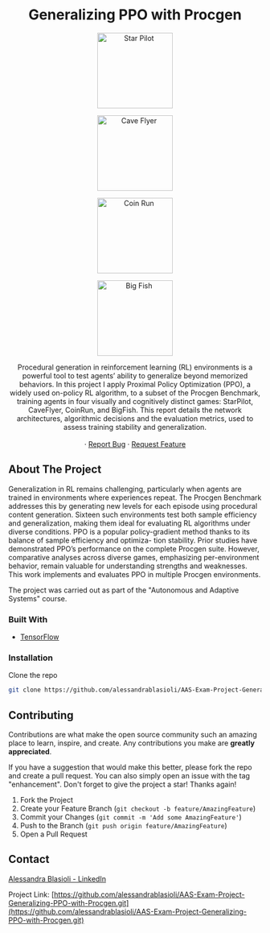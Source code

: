 <!-- PROJECT LOGO -->


<h1 align="center">Generalizing PPO with Procgen</h1>

<div align="center">
 <figure>
    <img src="https://raw.githubusercontent.com/openai/procgen/master/screenshots/starpilot.png" alt="Star Pilot" width="150"/>
  </figure>


  <figure>
    <img src="https://raw.githubusercontent.com/openai/procgen/master/screenshots/caveflyer.png" alt="Cave Flyer" width="150"/>
  </figure>

  <figure>
    <img src="https://raw.githubusercontent.com/openai/procgen/master/screenshots/coinrun.png" alt="Coin Run" width="150"/>
  </figure>
  
 <figure>
    <img src="https://raw.githubusercontent.com/openai/procgen/master/screenshots/bigfish.png" alt="Big Fish" width="150"/>
  </figure>
</div>

<p align="center">
Procedural generation in reinforcement learning (RL) environments is a powerful
tool to test agents’ ability to generalize beyond memorized behaviors. In this
project I apply Proximal Policy Optimization (PPO), a widely used on-policy RL
algorithm, to a subset of the Procgen Benchmark, training agents in four visually
and cognitively distinct games: StarPilot, CaveFlyer, CoinRun, and BigFish. This
report details the network architectures, algorithmic decisions and the evaluation
metrics, used to assess training stability and generalization.
    <br />
    <br />
    ·
    <a href="https://github.com/alessandrablasioli/AAS-Exam-Project-Generalizing-PPO-with-Procgen/issues">Report Bug</a>
    ·
    <a href="https://github.com/alessandrablasioli/AAS-Exam-Project-Generalizing-PPO-with-Procgen/issues">Request Feature</a>
  </p>
</div>


<!-- ABOUT THE PROJECT -->
## About The Project
Generalization in RL remains challenging, particularly when agents are trained in environments where
experiences repeat. The Procgen Benchmark addresses this by generating new levels for each
episode using procedural content generation. Sixteen such environments test both sample efficiency
and generalization, making them ideal for evaluating RL algorithms under diverse conditions.
PPO is a popular policy-gradient method thanks to its balance of sample efficiency and optimiza-
tion stability. Prior studies have demonstrated PPO’s performance on the complete Procgen suite.
However, comparative analyses across diverse games, emphasizing per-environment behavior, remain
valuable for understanding strengths and weaknesses.
This work implements and evaluates PPO in multiple Procgen environments.

The project was carried out as part of the "Autonomous and Adaptive Systems" course.


### Built With

* [TensorFlow][React-url]


### Installation
 
 Clone the repo
   ```sh
   git clone https://github.com/alessandrablasioli/AAS-Exam-Project-Generalizing-PPO-with-Procgen.git
   ```

<!-- CONTRIBUTING -->
## Contributing

Contributions are what make the open source community such an amazing place to learn, inspire, and create. Any contributions you make are **greatly appreciated**.

If you have a suggestion that would make this better, please fork the repo and create a pull request. You can also simply open an issue with the tag "enhancement".
Don't forget to give the project a star! Thanks again!

1. Fork the Project
2. Create your Feature Branch (`git checkout -b feature/AmazingFeature`)
3. Commit your Changes (`git commit -m 'Add some AmazingFeature'`)
4. Push to the Branch (`git push origin feature/AmazingFeature`)
5. Open a Pull Request

<!-- CONTACT -->
## Contact

 [Alessandra Blasioli - LinkedIn](https://www.linkedin.com/in/alessandra-blasioli-3000531b2/) 
 
 
Project Link: [https://github.com/alessandrablasioli/AAS-Exam-Project-Generalizing-PPO-with-Procgen.git](https://github.com/alessandrablasioli/AAS-Exam-Project-Generalizing-PPO-with-Procgen.git)




<!-- MARKDOWN LINKS & IMAGES -->
<!-- https://www.markdownguide.org/basic-syntax/#reference-style-links -->

[product-screenshot]: https://github.com/alessandrablasioli/JHON-AI/blob/main/img/photo5963069703016528478.jpg
[Next-url]: https://developer.android.com/studio
[React-url]: https://www.tensorflow.org/
[Vue-url]: https://www.mongodb.com/atlas/database
